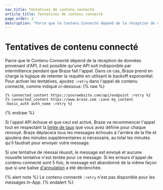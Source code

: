 ```yaml
---
nav_title: Tentatives de contenu connecté
article_title: Tentatives de contenu connecté
page_order: 3
description: "Parce que le Contenu Connecté dépend de la réception de données provenant d'API, il est possible qu'une API soit indisponible par intermittence pendant que Braze fait l'appel. Cet article explique comment gérer les tentatives de contenu connecté."
---
```


# Tentatives de contenu connecté

Parce que le Contenu Connecté dépend de la réception de données provenant d'API, il est possible qu'une API soit indisponible par intermittence pendant que Braze fait l'appel. Dans ce cas, Braze prend en charge la logique de retenter la requête en utilisant le backoff exponentiel. Pour activer les tentatives, ajoutez `:retry` dans l'appel de contenu connecté, comme indiqué ci-dessous:
{% raw %}
```
{% connected_content https://yourwebsite.com/api/endpoint :retry %}
{% connected_content https://www.braze.com :save my_content :basic_auth auth_name :retry %}
```
{% endraw %}

Si l'appel API échoue et que ceci est activé, Braze va recommencer l'appel tout en respectant la [limite de taux][47] que vous avez définie pour chaque renvoyé. Braze déplacera tous les messages échoués à l'arrière de la file et ajoutera des minutes supplémentaires si nécessaire, au total les minutes qu'il faudrait pour envoyer votre message.

Si une tentative de réessai réussit, le message est envoyé et aucune nouvelle tentative n'est tentée pour ce message. Si les erreurs d'appel de contenu connecté sont 5 fois, le message est abandonné de la même façon que si une balise [d'annulation][1] a été déclenchée.

{% alert note %}
Le contenu connecté `:retry` n'est pas disponible pour les messages In-App.
{% endalert %}


[1]: {{site.baseurl}}/user_guide/personalization_and_dynamic_content/connected_content/aborting_connected_content/
[47]: {{site.baseurl}}/user_guide/engagement_tools/campaigns/testing_and_more/rate-limiting/#delivery-speed-rate-limiting
